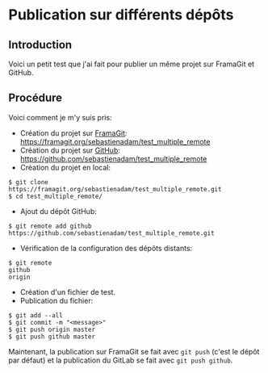 # Publication sur différents dépôts

## Introduction

Voici un petit test que j'ai fait pour publier un même projet sur FramaGit et GitHub.

## Procédure

Voici comment je m'y suis pris:

* Création du projet sur [FramaGit](https://framagit.org/): https://framagit.org/sebastienadam/test_multiple_remote
* Création du projet sur [GitHub](https://github.com/): https://github.com/sebastienadam/test_multiple_remote
* Création du projet en local:

````
$ git clone https://framagit.org/sebastienadam/test_multiple_remote.git
$ cd test_multiple_remote/
````

* Ajout du dépôt GitHub:

````
$ git remote add github https://github.com/sebastienadam/test_multiple_remote.git
````

* Vérification de la configuration des dépôts distants:

````
$ git remote
github
origin
````

* Création d'un fichier de test.
* Publication du fichier:

````
$ git add --all
$ git commit -m "<message>"
$ git push origin master
$ git push github master
````
 Maintenant, la publication sur FramaGit se fait avec `git push` (c'est le dépôt par défaut) et la publication du GitLab se fait avec `git push github`.